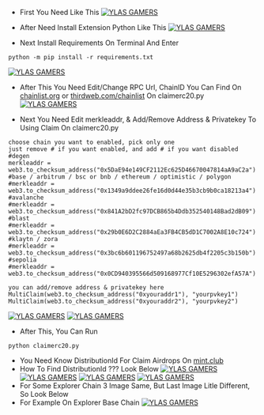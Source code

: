 - First You Need Like This
[![YLAS GAMERS](https://img001.prntscr.com/file/img001/YfwfxQOMQOGRM4q6W02NEw.png)](https://github.com/ylasgamers/mint.club)

- After Need Install Extension Python Like This
[![YLAS GAMERS](https://img001.prntscr.com/file/img001/tjRxiDmZSpCQB4qoBPZO8A.png)](https://github.com/ylasgamers/mint.club)

- Next Install Requirements On Terminal And Enter
```
python -m pip install -r requirements.txt
```
[![YLAS GAMERS](https://img001.prntscr.com/file/img001/gIaz5LBHSkS7esvxY4Lpqw.png)](https://github.com/ylasgamers/mint.club)

- After This You Need Edit/Change RPC Url, ChainID You Can Find On [chainlist.org](https://chainlist.org) or [thirdweb.com/chainlist](https://thirdweb.com/chainlist) On claimerc20.py
[![YLAS GAMERS](https://img001.prntscr.com/file/img001/OEYOWMdsSdW3ntZRG3SbPw.png)](https://github.com/ylasgamers/mint.club/blob/72a4e89462df76337eb88cb37550aa1566d4c055/claimerc20.py#L8)

- Next You Need Edit merkleaddr, & Add/Remove Address & Privatekey To Using Claim On claimerc20.py
```
choose chain you want to enabled, pick only one
just remove # if you want enabled, and add # if you want disabled
#degen
merkleaddr = web3.to_checksum_address("0x5DaE94e149CF2112Ec625D46670047814aA9aC2a")
#base / arbitrum / bsc or bnb / ethereum / optimistic / polygon
#merkleaddr = web3.to_checksum_address("0x1349a9ddee26fe16d0d44e35b3cb9b0ca18213a4")
#avalanche
#merkleaddr = web3.to_checksum_address("0x841A2bD2fc97DCB865b4Ddb352540148Bad2dB09")
#blast
#merkleaddr = web3.to_checksum_address("0x29b0E6D2C2884aEa3FB4CB5dD1C7002A8E10c724")
#klaytn / zora
#merkleaddr = web3.to_checksum_address("0x3bc6b601196752497a68b2625db4f2205c3b150b")
#sepolia
#merkleaddr = web3.to_checksum_address("0x0CD940395566d509168977Cf10E5296302efA57A")

you can add/remove address & privatekey here
MultiClaim(web3.to_checksum_address("0xyouraddr1"), "yourpvkey1")    
MultiClaim(web3.to_checksum_address("0xyouraddr2"), "yourpvkey2")
```

[![YLAS GAMERS](https://img001.prntscr.com/file/img001/vHjNpOeVSKGhQ1JQtG6HhA.png)](https://github.com/ylasgamers/mint.club/blob/72a4e89462df76337eb88cb37550aa1566d4c055/claimerc20.py#L19)
[![YLAS GAMERS](https://img001.prntscr.com/file/img001/PAk0vdqLRDySoq_8uK4jfg.png)](https://github.com/ylasgamers/mint.club/blob/72a4e89462df76337eb88cb37550aa1566d4c055/claimerc20.py#L59)

- After This, You Can Run
```
python claimerc20.py
```
- You Need Know DistributionId For Claim Airdrops On [mint.club](https://mint.club/airdrops)
- How To Find DistributionId ??? Look Below
[![YLAS GAMERS](https://img001.prntscr.com/file/img001/BG4XUCoVRfeARsRGVhjBPw.png)](https://github.com/ylasgamers/mint.club)
[![YLAS GAMERS](https://img001.prntscr.com/file/img001/d0n7u3bwTBmjZtyJITQzfA.png)](https://github.com/ylasgamers/mint.club)
[![YLAS GAMERS](https://img001.prntscr.com/file/img001/oAjH-4BTQWuSq2xuxCjMKg.png)](https://github.com/ylasgamers/mint.club)
[![YLAS GAMERS](https://img001.prntscr.com/file/img001/Be21L_oQRdyTQaOJhZhr7Q.png)](https://github.com/ylasgamers/mint.club)
- For Some Explorer Chain 3 Image Same, But Last Image Litle Different, So Look Below
- For Example On Explorer Base Chain
[![YLAS GAMERS](https://img001.prntscr.com/file/img001/EOjen8WvSxe1byMZ8xvHSg.png)](https://github.com/ylasgamers/mint.club)
